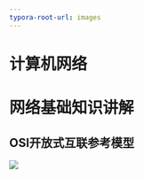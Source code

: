 ```yaml
---
typora-root-url: images
---
```








# 计算机网络

# 网络基础知识讲解

## OSI开放式互联参考模型

![](/10.png)